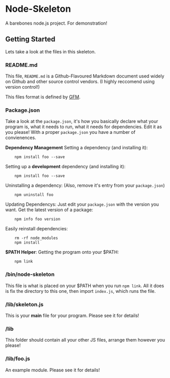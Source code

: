 # Node-Skeleton #
A barebones node.js project. For demonstration!

## Getting Started ##
Lets take a look at the files in this skeleton.

### README.md ###
This file, `README.md` is a Github-Flavoured Markdown document used widely on Github and other source control vendors. (I highly reccomend using version control!)

This files format is defined by [GFM](http://github.github.com/github-flavored-markdown/).

### Package.json ###
Take a look at the `package.json`, it's how you basically declare what your program is, what it needs to run, what it needs for dependencies. Edit it as you please! With a proper `package.json` you have a number of convienences.

**Dependency Management**
Setting a dependency (and installing it):
```shell
    npm install foo --save
```
Setting up a **development** dependency (and installing it):
```shell
    npm install foo --save
```
Uninstalling a dependency: (Also, remove it's entry from your `package.json`)
```shell
    npm uninstall foo
```
Updating Dependencys:
Just edit your `package.json` with the version you want.
Get the latest version of a package:
```shell
    npm info foo version
```
Easily reinstall dependencies:
```shell
    rm -rf node_modules
    npm install
```

**$PATH Helper**:
Getting the program onto your $PATH:
```shell
    npm link
```

### /bin/node-skeleton ###
This file is what is placed on your $PATH when you run `npm link`. All it does is fix the directory to this one, then import `index.js`, which runs the file.

### /lib/skeleton.js ###
This is your **main** file for your program. Please see it for details!

### /lib ###
This folder should contain all your other JS files, arrange them however you please!

### /lib/foo.js ###
An example module. Please see it for details!
